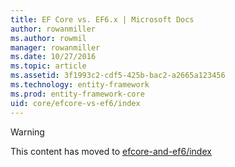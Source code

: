 ```yaml
---
title: EF Core vs. EF6.x | Microsoft Docs
author: rowanmiller
ms.author: rowmil
manager: rowanmiller
ms.date: 10/27/2016
ms.topic: article
ms.assetid: 3f1993c2-cdf5-425b-bac2-a2665a123456
ms.technology: entity-framework
ms.prod: entity-framework-core 
uid: core/efcore-vs-ef6/index
---
```


> [!WARNING]
> This content has moved to [efcore-and-ef6/index](../../efcore-and-ef6/index.md)

